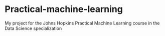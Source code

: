 Practical-machine-learning
==============================

My project for the Johns Hopkins Practical Machine Learning course in the Data Science specialization 
